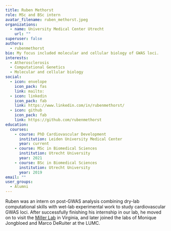 ```yaml
---
title: Ruben Methorst
role: MSc and BSc intern
avatar_filename: ruben_methorst.jpeg
organizations:
  - name: University Medical Center Utrecht
    url: ""
superuser: false
authors:
  - rubenmethorst
bio: My focus included molecular and cellular biology of GWAS loci.
interests:
  - Atherosclerosis
  - Computational Genetics
  - Molecular and cellular biology
social:
  - icon: envelope
    icon_pack: fas
    link: mailto:
  - icon: linkedin
    icon_pack: fab
    link: https://www.linkedin.com/in/rubenmethorst/
  - icon: github
    icon_pack: fab
    link: https://github.com/rubenmethorst
education:
  courses:
    - course: PhD Cardiovascular Development
      institution: Leiden University Medical Center
      year: current
    - course: MSc in Biomedical Sciences
      institution: Utrecht University
      year: 2021
    - course: BSc in Biomedical Sciences
      institution: Utrecht University
      year: 2019
email: ""
user_groups:
  - Alumni
---
```

Ruben was an intern on post-GWAS analysis combining dry-lab computational skills with wet-lab experimental work to study cardiovascular GWAS loci. After successfully finishing his internship in our lab, he moved on to visit the [Miller Lab](http://millerlab.org/) in Virginia, and later joined the labs of Monique Jongbloed and Marco DeRuiter at the LUMC.
